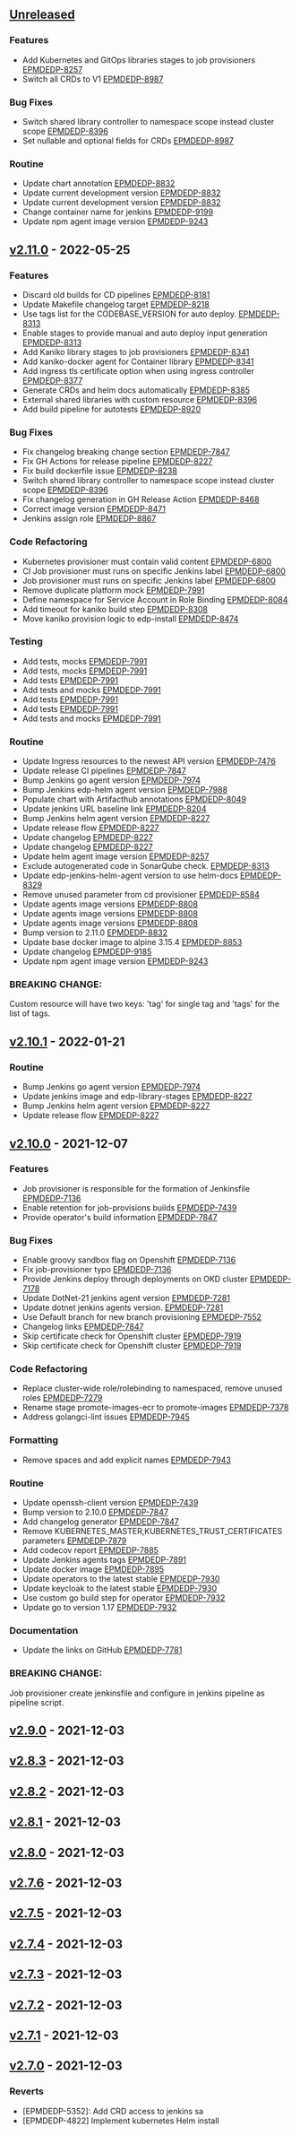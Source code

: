 <a name="unreleased"></a>
## [Unreleased]

### Features

- Add Kubernetes and GitOps libraries stages to job provisioners [EPMDEDP-8257](https://jiraeu.epam.com/browse/EPMDEDP-8257)
- Switch all CRDs to V1 [EPMDEDP-8987](https://jiraeu.epam.com/browse/EPMDEDP-8987)

### Bug Fixes

- Switch shared library controller to namespace scope instead cluster scope [EPMDEDP-8396](https://jiraeu.epam.com/browse/EPMDEDP-8396)
- Set nullable and optional fields for CRDs [EPMDEDP-8987](https://jiraeu.epam.com/browse/EPMDEDP-8987)

### Routine

- Update chart annotation [EPMDEDP-8832](https://jiraeu.epam.com/browse/EPMDEDP-8832)
- Update current development version [EPMDEDP-8832](https://jiraeu.epam.com/browse/EPMDEDP-8832)
- Update current development version [EPMDEDP-8832](https://jiraeu.epam.com/browse/EPMDEDP-8832)
- Change container name for jenkins [EPMDEDP-9199](https://jiraeu.epam.com/browse/EPMDEDP-9199)
- Update npm agent image version [EPMDEDP-9243](https://jiraeu.epam.com/browse/EPMDEDP-9243)


<a name="v2.11.0"></a>
## [v2.11.0] - 2022-05-25
### Features

- Discard old builds for CD pipelines [EPMDEDP-8181](https://jiraeu.epam.com/browse/EPMDEDP-8181)
- Update Makefile changelog target [EPMDEDP-8218](https://jiraeu.epam.com/browse/EPMDEDP-8218)
- Use tags list for the CODEBASE_VERSION for auto deploy. [EPMDEDP-8313](https://jiraeu.epam.com/browse/EPMDEDP-8313)
- Enable stages to provide manual and auto deploy input generation [EPMDEDP-8313](https://jiraeu.epam.com/browse/EPMDEDP-8313)
- Add Kaniko library stages to job provisioners [EPMDEDP-8341](https://jiraeu.epam.com/browse/EPMDEDP-8341)
- Add kaniko-docker agent for Container library [EPMDEDP-8341](https://jiraeu.epam.com/browse/EPMDEDP-8341)
- Add ingress tls certificate option when using ingress controller [EPMDEDP-8377](https://jiraeu.epam.com/browse/EPMDEDP-8377)
- Generate CRDs and helm docs automatically [EPMDEDP-8385](https://jiraeu.epam.com/browse/EPMDEDP-8385)
- External shared libraries with custom resource [EPMDEDP-8396](https://jiraeu.epam.com/browse/EPMDEDP-8396)
- Add build pipeline for autotests [EPMDEDP-8920](https://jiraeu.epam.com/browse/EPMDEDP-8920)

### Bug Fixes

- Fix changelog breaking change section [EPMDEDP-7847](https://jiraeu.epam.com/browse/EPMDEDP-7847)
- Fix GH Actions for release pipeline [EPMDEDP-8227](https://jiraeu.epam.com/browse/EPMDEDP-8227)
- Fix build dockerfile issue [EPMDEDP-8238](https://jiraeu.epam.com/browse/EPMDEDP-8238)
- Switch shared library controller to namespace scope instead cluster scope [EPMDEDP-8396](https://jiraeu.epam.com/browse/EPMDEDP-8396)
- Fix changelog generation in GH Release Action [EPMDEDP-8468](https://jiraeu.epam.com/browse/EPMDEDP-8468)
- Correct image version [EPMDEDP-8471](https://jiraeu.epam.com/browse/EPMDEDP-8471)
- Jenkins assign role [EPMDEDP-8867](https://jiraeu.epam.com/browse/EPMDEDP-8867)

### Code Refactoring

- Kubernetes provisioner must contain valid content [EPMDEDP-6800](https://jiraeu.epam.com/browse/EPMDEDP-6800)
- CI Job provisioner must runs on specific Jenkins label [EPMDEDP-6800](https://jiraeu.epam.com/browse/EPMDEDP-6800)
- Job provisioner must runs on specific Jenkins label [EPMDEDP-6800](https://jiraeu.epam.com/browse/EPMDEDP-6800)
- Remove duplicate platform mock [EPMDEDP-7991](https://jiraeu.epam.com/browse/EPMDEDP-7991)
- Define namespace for Service Account in Role Binding [EPMDEDP-8084](https://jiraeu.epam.com/browse/EPMDEDP-8084)
- Add timeout for kaniko build step [EPMDEDP-8308](https://jiraeu.epam.com/browse/EPMDEDP-8308)
- Move kaniko provision logic to edp-install [EPMDEDP-8474](https://jiraeu.epam.com/browse/EPMDEDP-8474)

### Testing

- Add tests, mocks [EPMDEDP-7991](https://jiraeu.epam.com/browse/EPMDEDP-7991)
- Add tests, mocks [EPMDEDP-7991](https://jiraeu.epam.com/browse/EPMDEDP-7991)
- Add tests [EPMDEDP-7991](https://jiraeu.epam.com/browse/EPMDEDP-7991)
- Add tests and mocks [EPMDEDP-7991](https://jiraeu.epam.com/browse/EPMDEDP-7991)
- Add tests [EPMDEDP-7991](https://jiraeu.epam.com/browse/EPMDEDP-7991)
- Add tests [EPMDEDP-7991](https://jiraeu.epam.com/browse/EPMDEDP-7991)
- Add tests and mocks [EPMDEDP-7991](https://jiraeu.epam.com/browse/EPMDEDP-7991)

### Routine

- Update Ingress resources to the newest API version [EPMDEDP-7476](https://jiraeu.epam.com/browse/EPMDEDP-7476)
- Update release CI pipelines [EPMDEDP-7847](https://jiraeu.epam.com/browse/EPMDEDP-7847)
- Bump Jenkins go agent version [EPMDEDP-7974](https://jiraeu.epam.com/browse/EPMDEDP-7974)
- Bump Jenkins edp-helm agent version [EPMDEDP-7988](https://jiraeu.epam.com/browse/EPMDEDP-7988)
- Populate chart with Artifacthub annotations [EPMDEDP-8049](https://jiraeu.epam.com/browse/EPMDEDP-8049)
- Update jenkins URL baseline link [EPMDEDP-8204](https://jiraeu.epam.com/browse/EPMDEDP-8204)
- Bump Jenkins helm agent version [EPMDEDP-8227](https://jiraeu.epam.com/browse/EPMDEDP-8227)
- Update release flow [EPMDEDP-8227](https://jiraeu.epam.com/browse/EPMDEDP-8227)
- Update changelog [EPMDEDP-8227](https://jiraeu.epam.com/browse/EPMDEDP-8227)
- Update changelog [EPMDEDP-8227](https://jiraeu.epam.com/browse/EPMDEDP-8227)
- Update helm agent image version [EPMDEDP-8257](https://jiraeu.epam.com/browse/EPMDEDP-8257)
- Exclude autogenerated code in SonarQube check. [EPMDEDP-8313](https://jiraeu.epam.com/browse/EPMDEDP-8313)
- Update edp-jenkins-helm-agent version to use helm-docs [EPMDEDP-8329](https://jiraeu.epam.com/browse/EPMDEDP-8329)
- Remove unused parameter from cd provisioner [EPMDEDP-8584](https://jiraeu.epam.com/browse/EPMDEDP-8584)
- Update agents image versions [EPMDEDP-8808](https://jiraeu.epam.com/browse/EPMDEDP-8808)
- Update agents image versions [EPMDEDP-8808](https://jiraeu.epam.com/browse/EPMDEDP-8808)
- Update agents image versions [EPMDEDP-8808](https://jiraeu.epam.com/browse/EPMDEDP-8808)
- Bump version to 2.11.0 [EPMDEDP-8832](https://jiraeu.epam.com/browse/EPMDEDP-8832)
- Update base docker image to alpine 3.15.4 [EPMDEDP-8853](https://jiraeu.epam.com/browse/EPMDEDP-8853)
- Update changelog [EPMDEDP-9185](https://jiraeu.epam.com/browse/EPMDEDP-9185)
- Update npm agent image version [EPMDEDP-9243](https://jiraeu.epam.com/browse/EPMDEDP-9243)

### BREAKING CHANGE:


Custom resource will have two keys: 'tag' for single tag and 'tags' for the list of tags.


<a name="v2.10.1"></a>
## [v2.10.1] - 2022-01-21
### Routine

- Bump Jenkins go agent version [EPMDEDP-7974](https://jiraeu.epam.com/browse/EPMDEDP-7974)
- Update jenkins image and edp-library-stages [EPMDEDP-8227](https://jiraeu.epam.com/browse/EPMDEDP-8227)
- Bump Jenkins helm agent version [EPMDEDP-8227](https://jiraeu.epam.com/browse/EPMDEDP-8227)
- Update release flow [EPMDEDP-8227](https://jiraeu.epam.com/browse/EPMDEDP-8227)


<a name="v2.10.0"></a>
## [v2.10.0] - 2021-12-07
### Features

- Job provisioner is responsible for the formation of Jenkinsfile [EPMDEDP-7136](https://jiraeu.epam.com/browse/EPMDEDP-7136)
- Enable retention for job-provisions builds [EPMDEDP-7439](https://jiraeu.epam.com/browse/EPMDEDP-7439)
- Provide operator's build information [EPMDEDP-7847](https://jiraeu.epam.com/browse/EPMDEDP-7847)

### Bug Fixes

- Enable groovy sandbox flag on Openshift [EPMDEDP-7136](https://jiraeu.epam.com/browse/EPMDEDP-7136)
- Fix job-provisioner typo [EPMDEDP-7136](https://jiraeu.epam.com/browse/EPMDEDP-7136)
- Provide Jenkins deploy through deployments on OKD cluster [EPMDEDP-7178](https://jiraeu.epam.com/browse/EPMDEDP-7178)
- Update DotNet-21 jenkins agent version [EPMDEDP-7281](https://jiraeu.epam.com/browse/EPMDEDP-7281)
- Update dotnet jenkins agents version. [EPMDEDP-7281](https://jiraeu.epam.com/browse/EPMDEDP-7281)
- Use Default branch for new branch provisioning [EPMDEDP-7552](https://jiraeu.epam.com/browse/EPMDEDP-7552)
- Changelog links [EPMDEDP-7847](https://jiraeu.epam.com/browse/EPMDEDP-7847)
- Skip certificate check for Openshift cluster [EPMDEDP-7919](https://jiraeu.epam.com/browse/EPMDEDP-7919)
- Skip certificate check for Openshift cluster [EPMDEDP-7919](https://jiraeu.epam.com/browse/EPMDEDP-7919)

### Code Refactoring

- Replace cluster-wide role/rolebinding to namespaced, remove unused roles [EPMDEDP-7279](https://jiraeu.epam.com/browse/EPMDEDP-7279)
- Rename stage promote-images-ecr to promote-images [EPMDEDP-7378](https://jiraeu.epam.com/browse/EPMDEDP-7378)
- Address golangci-lint issues [EPMDEDP-7945](https://jiraeu.epam.com/browse/EPMDEDP-7945)

### Formatting

- Remove spaces and add explicit names [EPMDEDP-7943](https://jiraeu.epam.com/browse/EPMDEDP-7943)

### Routine

- Update openssh-client version [EPMDEDP-7439](https://jiraeu.epam.com/browse/EPMDEDP-7439)
- Bump version to 2.10.0 [EPMDEDP-7847](https://jiraeu.epam.com/browse/EPMDEDP-7847)
- Add changelog generator [EPMDEDP-7847](https://jiraeu.epam.com/browse/EPMDEDP-7847)
- Remove KUBERNETES_MASTER,KUBERNETES_TRUST_CERTIFICATES parameters [EPMDEDP-7879](https://jiraeu.epam.com/browse/EPMDEDP-7879)
- Add codecov report [EPMDEDP-7885](https://jiraeu.epam.com/browse/EPMDEDP-7885)
- Update Jenkins agents tags [EPMDEDP-7891](https://jiraeu.epam.com/browse/EPMDEDP-7891)
- Update docker image [EPMDEDP-7895](https://jiraeu.epam.com/browse/EPMDEDP-7895)
- Update operators to the latest stable [EPMDEDP-7930](https://jiraeu.epam.com/browse/EPMDEDP-7930)
- Update keycloak to the latest stable [EPMDEDP-7930](https://jiraeu.epam.com/browse/EPMDEDP-7930)
- Use custom go build step for operator [EPMDEDP-7932](https://jiraeu.epam.com/browse/EPMDEDP-7932)
- Update go to version 1.17 [EPMDEDP-7932](https://jiraeu.epam.com/browse/EPMDEDP-7932)

### Documentation

- Update the links on GitHub [EPMDEDP-7781](https://jiraeu.epam.com/browse/EPMDEDP-7781)

### BREAKING CHANGE:


Job provisioner create jenkinsfile and configure in jenkins pipeline as pipeline script.


<a name="v2.9.0"></a>
## [v2.9.0] - 2021-12-03

<a name="v2.8.3"></a>
## [v2.8.3] - 2021-12-03

<a name="v2.8.2"></a>
## [v2.8.2] - 2021-12-03

<a name="v2.8.1"></a>
## [v2.8.1] - 2021-12-03

<a name="v2.8.0"></a>
## [v2.8.0] - 2021-12-03

<a name="v2.7.6"></a>
## [v2.7.6] - 2021-12-03

<a name="v2.7.5"></a>
## [v2.7.5] - 2021-12-03

<a name="v2.7.4"></a>
## [v2.7.4] - 2021-12-03

<a name="v2.7.3"></a>
## [v2.7.3] - 2021-12-03

<a name="v2.7.2"></a>
## [v2.7.2] - 2021-12-03

<a name="v2.7.1"></a>
## [v2.7.1] - 2021-12-03

<a name="v2.7.0"></a>
## [v2.7.0] - 2021-12-03
### Reverts

- [EPMDEDP-5352]: Add CRD access to jenkins sa
- [EPMDEDP-4822] Implement kubernetes Helm install


[Unreleased]: https://github.com/epam/edp-jenkins-operator/compare/v2.11.0...HEAD
[v2.11.0]: https://github.com/epam/edp-jenkins-operator/compare/v2.10.1...v2.11.0
[v2.10.1]: https://github.com/epam/edp-jenkins-operator/compare/v2.10.0...v2.10.1
[v2.10.0]: https://github.com/epam/edp-jenkins-operator/compare/v2.9.0...v2.10.0
[v2.9.0]: https://github.com/epam/edp-jenkins-operator/compare/v2.8.3...v2.9.0
[v2.8.3]: https://github.com/epam/edp-jenkins-operator/compare/v2.8.2...v2.8.3
[v2.8.2]: https://github.com/epam/edp-jenkins-operator/compare/v2.8.1...v2.8.2
[v2.8.1]: https://github.com/epam/edp-jenkins-operator/compare/v2.8.0...v2.8.1
[v2.8.0]: https://github.com/epam/edp-jenkins-operator/compare/v2.7.6...v2.8.0
[v2.7.6]: https://github.com/epam/edp-jenkins-operator/compare/v2.7.5...v2.7.6
[v2.7.5]: https://github.com/epam/edp-jenkins-operator/compare/v2.7.4...v2.7.5
[v2.7.4]: https://github.com/epam/edp-jenkins-operator/compare/v2.7.3...v2.7.4
[v2.7.3]: https://github.com/epam/edp-jenkins-operator/compare/v2.7.2...v2.7.3
[v2.7.2]: https://github.com/epam/edp-jenkins-operator/compare/v2.7.1...v2.7.2
[v2.7.1]: https://github.com/epam/edp-jenkins-operator/compare/v2.7.0...v2.7.1
[v2.7.0]: https://github.com/epam/edp-jenkins-operator/compare/v2.3.0-130...v2.7.0
